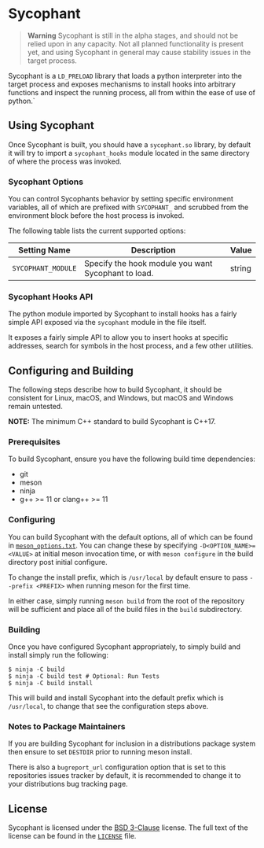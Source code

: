 # Sycophant

> **Warning** Sycophant is still in the alpha stages, and
> should not be relied upon in any capacity.
> Not all planned functionality is present yet, and using
> Sycophant in general may cause stability issues in the target
> process.

Sycophant is a `LD_PRELOAD` library that loads a python interpreter into the target process and exposes mechanisms to install hooks into arbitrary functions and inspect the running process, all from within the ease of use of python.`


## Using Sycophant

Once Sycophant is built, you should have a `sycophant.so` library, by default it will try to import a `sycophant_hooks` module located in the same directory of where the process was invoked.

### Sycophant Options

You can control Sycophants behavior by setting specific environment variables, all of which are prefixed with `SYCOPHANT_` and scrubbed from the environment block before the host process is invoked.


The following table lists the current supported options:

|    Setting Name    |                     Description                     | Value  |
|--------------------|-----------------------------------------------------|--------|
| `SYCOPHANT_MODULE` | Specify the hook module you want Sycophant to load. | string |


### Sycophant Hooks API

The python module imported by Sycophant to install hooks has a fairly simple API exposed via the `sycophant` module in the file itself.

It exposes a fairly simple API to allow you to insert hooks at specific addresses, search for symbols in the host process, and a few other utilities.


## Configuring and Building

The following steps describe how to build Sycophant, it should be consistent for Linux, macOS, and Windows, but macOS and Windows remain untested.

**NOTE:** The minimum C++ standard to build Sycophant is C++17.

### Prerequisites

To build Sycophant, ensure you have the following build time dependencies:
 * git
 * meson
 * ninja
 * g++ >= 11 or clang++ >= 11

### Configuring

You can build Sycophant with the default options, all of which can be found in [`meson_options.txt`](meson_options.txt). You can change these by specifying `-D<OPTION_NAME>=<VALUE>` at initial meson invocation time, or with `meson configure` in the build directory post initial configure.

To change the install prefix, which is `/usr/local` by default ensure to pass `--prefix <PREFIX>` when running meson for the first time.

In either case, simply running `meson build` from the root of the repository will be sufficient and place all of the build files in the `build` subdirectory.

### Building

Once you have configured Sycophant appropriately, to simply build and install simply run the following:

```
$ ninja -C build
$ ninja -C build test # Optional: Run Tests
$ ninja -C build install
```

This will build and install Sycophant into the default prefix which is `/usr/local`, to change that see the configuration steps above.

### Notes to Package Maintainers

If you are building Sycophant for inclusion in a distributions package system then ensure to set `DESTDIR` prior to running meson install.

There is also a `bugreport_url` configuration option that is set to this repositories issues tracker by default, it is recommended to change it to your distributions bug tracking page.


## License

Sycophant is licensed under the [BSD 3-Clause](https://spdx.org/licenses/BSD-3-Clause.htm) license. The full text of the license can be found in the [`LICENSE`](./LICENSE) file.
